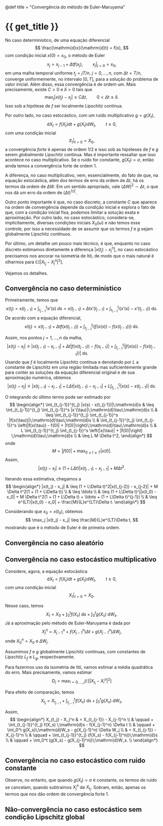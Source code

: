@def title = "Convergência do método de Euler-Maruyama"

# {{ get_title }}

No caso determinístico, de uma equação diferencial
$$
\frac{\mathrm{d}x}{\mathrm{d}t} = f(x),
$$
com condição inicial $x(0) = x_0$, o método de Euler
$$
x_{j} = x_{j-1} + \Delta t f(x_j), \qquad x_j|_{j = 0} = x_0,
$$
em uma malha temporal uniforme $t_j = jT/n$, $j = 0, \ldots, n$, com $\Delta t = T/n$, converge uniformemente, no intervalo $[0, T]$, para a solução do problema de valor inicial. Além disso, essa convergência é de ordem um. Mais precisamente, existe $C > 0$ e $\delta > 0$ tais que
$$
\max_{j}|x(t_j) - x_j| \leq C \Delta t, \qquad 0 < \Delta t \leq \delta.
$$
Isso sob a hipótese de $f$ ser localmente Lipschitz contínua.

Por outro lado, no caso estocástico, com um ruído multiplicativo $g = g(X_t),$
$$
\mathrm{d}X_t = f(X_t)\mathrm{d}t + g(X_t)\mathrm{d}W_t, \qquad t \geq 0,
$$
com uma condição inicial
$$
\left.X_t\right|_{t = 0} = X_0,
$$
a convergência *forte* é apenas de ordem $1/2$ e isso sob as hipóteses de $f$ e $g$ serem *globalmente* Lipschitz contínua. Mas é importante ressaltar que isso acontece no caso multiplicativo. Se o ruído for constante, $g(X_t) = \sigma$, então ainda temos a convergência forte de ordem $1$.

A diferença, no caso multiplicativo, vem, essencialmente, do fato de que, na equação estocástica, além dos termos de erro da ordem de $\Delta t$, há os termos da ordem de $\Delta W$. Em um sentido apropriado, vale $(\Delta W)^2 \sim \Delta t$, o que nos dá um erro da ordem de $(\Delta t)^{1/2}$.

Outro ponto importante é que, no caso discreto, a constante $C$ que aparece na ordem de convergência depende da condição inicial e explora o fato de que, com a condição inicial fixa, podemos limitar a solução exata e aproximação. Por outro lado, no caso estocástico, considera-se, implicitamente, diversas condições iniciais $X_0(\omega)$ e não temos esse controle, por isso a necessidade de se assumir que os termos $f$ e $g$ sejam globalmente Lipschitz contínuos.

Por último, um detalhe um pouco mais técnico, é que, enquanto no caso discreto estimamos diretamente a diferença $|x(t_j) - x_j^n|$, no caso estocástico precisamos nos ancorar na isometria de Itô, de modo que o mais natural é olharmos para $\mathbb{E}\left[|X_{t_j} - X_j^n|^2 \right]$.

Vejamos os detalhes.

## Convergência no caso determinístico

Primeiramente, temos que
$$
x(t_j) = x(t_{j-1}) + \int_{t_{j-1}}^{t_j} x'(s)\;\mathrm{d}s = x(t_{j-1}) + \Delta t x'(t_{j-1}) + \int_{t_{j-1}}^{t_j} (x'(s) - x'(t_{j-1}))\;\mathrm{d}s.
$$
De acordo com a equação diferencial,
$$
x(t_j) = x(t_{j-1}) + \Delta t f(x(t_{j-1})) + \int_{t_{j-1}}^{t_j} (f(x(s)) - f(x(t_{j-1})))\;\mathrm{d}s.
$$

Assim, nos pontos $j = 1, \ldots, n$ da malha,
$$
|x(t_j) - x_j| \leq | x(t_{j-1}) - x_{j-1} | + \Delta t |f(x(t_{j-1})) - f(x_{j-1})| + \int_{t_{j-1}}^{t_j} |f(x(s)) - f(x(t_{j-1}))|\;\mathrm{d}s.
$$
Usando que $f$ é localmente Lipschitz contínua e denotando por $L$ a constante de Lipschitz em uma região limitada mas suficientemente grande para conter as soluções da equação diferencial original e de sua aproximação numérica, obtemos
$$
|x(t_j) - x_j| \leq |x(t_{j-1}) - x_{j-1}| + L \Delta t |x(t_{j-1}) - x_{j-1}| + L \int_{t_{j-1}}^{t_j} |x(s) - x(t_{j-1})|\;\mathrm{d}s.
$$

O integrando do último termo pode ser estimado por
$$
\begin{align*}
\int_{t_{j-1}}^{t_j} |x(s) - x(t_{j-1})|\;\mathrm{d}s & \leq \int_{t_{j-1}}^{t_j} \int_{t_{j-1}}^s |x'(\tau)|\;\mathrm{d}\tau\;\mathrm{d}s \\
& \leq \int_{t_{j-1}}^{t_j} \int_{t_{j-1}}^s |f(x(\tau))|\;\mathrm{d}\tau\;\mathrm{d}s \\
& \int_{t_{j-1}}^{t_j} \int_{t_{j-1}}^s \left(|f(x(\tau)) - f(0)| + |f(0)|\right)\;\mathrm{d}\tau\;\mathrm{d}s \\
& L \int_{t_{j-1}}^{t_j} \int_{t_{j-1}}^s \left(|x(\tau)| + |f(0)|\right) \;\mathrm{d}\tau\;\mathrm{d}s \\
& \leq L M \Delta t^2,
\end{align*}
$$
onde
$$
M = |f(0)| + \max_{0 \leq t \leq T} |x(t)|.
$$
Assim,
$$
|x(t_j) - x_j| \leq (1 + L\Delta t)|x(t_{j-1}) - x_{j-1}| + M \Delta t^2.
$$

Iterando essa estimativa, chegamos a
$$
\begin{align*}
|x(t_j) - x_j| & \leq (1 + L\Delta t)^2|x(t_{j-2}) - x_{j-2}| + M \Delta t^2(1 + (1 + L\Delta t)) \\
& \leq \ldots \\
& \leq (1 + L\Delta t)^j|x(t_0) - x_0| + M \Delta t^2(1 + (1 + L\Delta t) + \ldots + (1 + L\Delta t)^{j-1}) \\
& \leq e^{LT}|x(t_0) - x_0| + \frac{M}{L}e^{LT}\Delta t.
\end{align*}
$$

Considerando que $x_0 = x(t_0)$, obtemos
$$
\max_j |x(t_j) - x_j| \leq \frac{M}{L}e^{LT}\Delta t,
$$
mostrando que é o método de Euler é de primeira ordem.

## Convergência no caso aleatório

## Convergência no caso estocástico multiplicativo

Considere, agora, a equação estocástica
$$
\mathrm{d}X_t = f(X_t)\mathrm{d}t + g(X_t)\mathrm{d}W_t, \qquad t \geq 0,
$$
com uma condição inicial
$$
\left.X_t\right|_{t = 0} = X_0.
$$

Nesse caso, temos
$$
X_t = X_0 + \int_0^t f(X_s)\;\mathrm{d}s + \int_0^t g(X_s)\;\mathrm{d}W_s.
$$
Já a aproximação pelo método de Euler-Maruyama é dada por
$$
X_j^n = X_{j-1}^n + f(X_{j-1}^n) \Delta t + g(X_{j-1}^n) \Delta W_j,
$$
onde $X_0^n = X_0$ e $\Delta W_j$.

Assumimos $f$ e $g$ globalmente Lipschitz contínuas, com constantes de Lipschitz $L_f$ e $L_g$, respectivamente.

Para fazermos uso da isometria de Itô, vamos estimar a média quadrática do erro. Mais precisamente, vamos estimar
$$
D_j = \max_{i = 0, \ldots, j} \mathbb{E}\left[ |X_{t_i} - X_i^n|^2\right]
$$

Para efeito de comparação, temos
$$
X_{t_j} = X_{t_{j-1}} + \int_{t_{j-1}}^{t_j} f(X_s)\;\mathrm{d}s + \int_0^t g(X_s)\;\mathrm{d}W_s.
$$

Assim,
$$
\begin{align*}
X_{t_j} - X_j^n & = X_{t_{j-1}} - X_{j-1}^n \\
& \qquad + \int_{t_{j-1}}^{t_j} f(X_s) \;\mathrm{d}s - f(X_{j-1}^n) \Delta t \\
& \qquad + \int_0^t g(X_s)\;\mathrm{d}W_s - g(X_{j-1}^n) \Delta W_j \\
& = X_{t_{j-1}} - X_{j-1}^n \\
& \qquad + \int_{t_{j-1}}^{t_j} (f(X_s) - f(X_{j-1}^n))\;\mathrm{d}s \\
& \qquad + \int_0^t (g(X_s) - g(X_{j-1}^n))\;\mathrm{d}W_s. \\
\end{align*}
$$

## Convergência no caso estocástico com ruído constante

Observe, no entanto, que quando $g(X_t) = \sigma$ é constante, os termos de ruído se cancelam, quando subtraímos $X_j^n$ de $X_{t_j}$. Sobram, então, apenas os termos que nos dão ordem de convergência forte $1$.

## Não-convergência no caso estocástico sem condição Lipschitz global